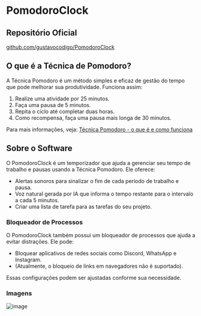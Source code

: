 # PomodoroClock

## Repositório Oficial
[github.com/gustavocodigo/PomodoroClock](https://github.com/gustavocodigo/PomodoroClock)

## O que é a Técnica de Pomodoro?
A Técnica Pomodoro é um método simples e eficaz de gestão do tempo que pode melhorar sua produtividade. Funciona assim:

1. Realize uma atividade por 25 minutos.
2. Faça uma pausa de 5 minutos.
3. Repita o ciclo até completar duas horas.
4. Como recompensa, faça uma pausa mais longa de 30 minutos.

Para mais informações, veja: [Técnica Pomodoro - o que é e como funciona](https://brasilescola.uol.com.br/dicas-de-estudo/tecnica-pomodoro-que-e-e-como-funciona.html)

## Sobre o Software
O PomodoroClock é um temporizador que ajuda a gerenciar seu tempo de trabalho e pausas usando a Técnica Pomodoro. Ele oferece:

- Alertas sonoros para sinalizar o fim de cada período de trabalho e pausa.
- Voz natural gerada por IA que informa o tempo restante para o intervalo a cada 5 minutos.
- Criar uma lista de tarefa para as tarefas do seu projeto.

### Bloqueador de Processos
O PomodoroClock também possui um bloqueador de processos que ajuda a evitar distrações. Ele pode:

- Bloquear aplicativos de redes sociais como Discord, WhatsApp e Instagram.
- (Atualmente, o bloqueio de links em navegadores não é suportado).

Essas configurações podem ser ajustadas conforme sua necessidade.

### Imagens
![image](https://github.com/gustavocodigo/PomodoroClock/assets/108258194/ddc4eab4-39fb-4637-9c40-f897da562581)




